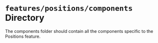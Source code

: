 # `features/positions/components` Directory

The components folder should contain all the components specific to the Positions feature.
